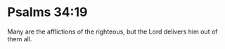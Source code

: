 # Psalms 34:19

Many are the afflictions of the righteous, but the Lord delivers him out of them all.
